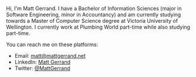 Hi, I'm Matt Gerrand. I have a Bachelor of Information Sciences (major in Software Engineering, minor in Accountancy) and am currently studying towards a Master of Computer Science degree at Victoria University of Wellington. I currently work at Plumbing World part-time while also studying part-time.

You can reach me on these platforms:
- Email: matt@mattgerrand.net
- LinkedIn: [Matt Gerrand](https://www.linkedin.com/in/mattgerrandnz/)
- Twitter: [@MattGerrand](https://twitter.com/MattGerrand)
